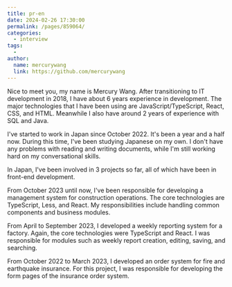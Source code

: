 ```yaml
---
title: pr-en
date: 2024-02-26 17:30:00
permalink: /pages/859064/
categories:
  - interview
tags:
  -
author:
  name: mercurywang
  link: https://github.com/mercurywang
---
```


Nice to meet you, my name is Mercury Wang. After transitioning to IT development in 2018, I have about 6 years experience in development. The major technologies that I have been using are JavaScript/TypeScript, React, CSS, and HTML. Meanwhile I also have around 2 years of experience with SQL and Java.

I've started to work in Japan since October 2022. It's been a year and a half now. During this time, I've been studying Japanese on my own. I don't have any problems with reading and writing documents, while I'm still working hard on my conversational skills.

In Japan, I've been involved in 3 projects so far, all of which have been in front-end development.

From October 2023 until now, I've been responsible for developing a management system for construction operations. The core technologies are TypeScript, Less, and React. My responsibilities include handling common components and business modules.

From April to September 2023, I developed a weekly reporting system for a factory. Again, the core technologies were TypeScript and React. I was responsible for modules such as weekly report creation, editing, saving, and searching.

From October 2022 to March 2023, I developed an order system for fire and earthquake insurance. For this project, I was responsible for developing the form pages of the insurance order system.
